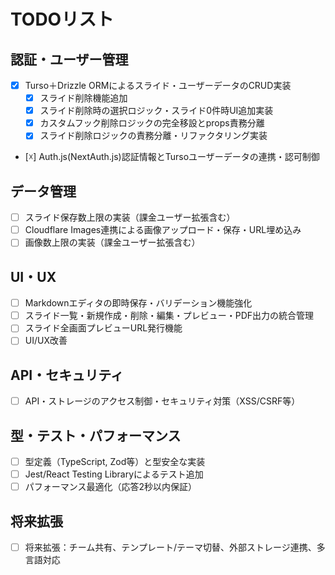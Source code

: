 # TODOリスト

## 認証・ユーザー管理
- [x] Turso＋Drizzle ORMによるスライド・ユーザーデータのCRUD実装
  - [x] スライド削除機能追加
  - [x] スライド削除時の選択ロジック・スライド0件時UI追加実装
  - [x] カスタムフック削除ロジックの完全移設とprops責務分離
  - [x] スライド削除ロジックの責務分離・リファクタリング実装
- [☓] Auth.js(NextAuth.js)認証情報とTursoユーザーデータの連携・認可制御

## データ管理
- [ ] スライド保存数上限の実装（課金ユーザー拡張含む）
- [ ] Cloudflare Images連携による画像アップロード・保存・URL埋め込み
- [ ] 画像数上限の実装（課金ユーザー拡張含む）

## UI・UX
- [ ] Markdownエディタの即時保存・バリデーション機能強化
- [ ] スライド一覧・新規作成・削除・編集・プレビュー・PDF出力の統合管理
- [ ] スライド全画面プレビューURL発行機能
- [ ] UI/UX改善

## API・セキュリティ
- [ ] API・ストレージのアクセス制御・セキュリティ対策（XSS/CSRF等）

## 型・テスト・パフォーマンス
- [ ] 型定義（TypeScript, Zod等）と型安全な実装
- [ ] Jest/React Testing Libraryによるテスト追加
- [ ] パフォーマンス最適化（応答2秒以内保証）

## 将来拡張
- [ ] 将来拡張：チーム共有、テンプレート/テーマ切替、外部ストレージ連携、多言語対応
